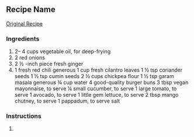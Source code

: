## Recipe Name

[Original Recipe](https://thesecretingredientblog.com/2018/05/03/big-bhaji-burger-from-bosh-by-henry-firth-and-ian-theasby/)

### Ingredients

1. 2– 4 cups vegetable oil, for deep-frying
1. 2 red onions
1. 2 ½ -inch piece fresh ginger
1. 1 fresh red chili
generous 1 cup fresh cilantro leaves
1 ½ tsp coriander seeds
1 ½ tsp cumin seeds
2 ½ cups chickpea flour
1 ½ tsp garam masala
generous ¾ cup water
4 good-quality burger buns
3 tbsp vegan mayonnaise, to serve
¼ small cucumber, to serve
1 large tomato, to serve
1 avocado, to serve
1 little gem lettuce, to serve
2 tbsp mango chutney, to serve
1 pappadum, to serve
salt

### Instructions

1. 
